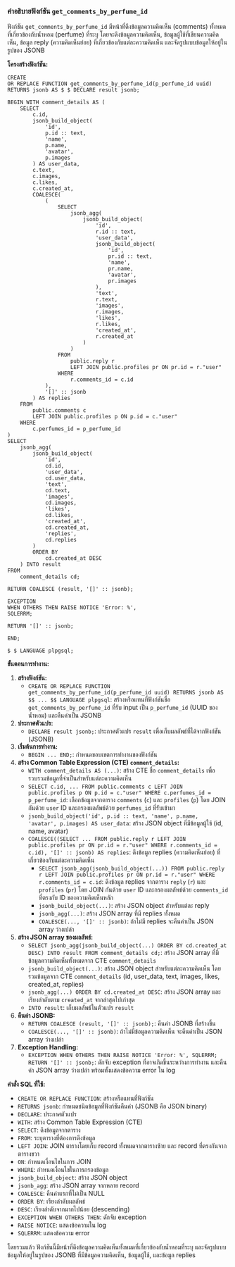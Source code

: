 ### คำอธิบายฟังก์ชัน `get_comments_by_perfume_id`

ฟังก์ชัน `get_comments_by_perfume_id` มีหน้าที่ดึงข้อมูลความคิดเห็น (comments) ทั้งหมดที่เกี่ยวข้องกับน้ำหอม (perfume) ที่ระบุ โดยจะดึงข้อมูลความคิดเห็น, ข้อมูลผู้ใช้ที่เขียนความคิดเห็น, ข้อมูล reply (ความคิดเห็นย่อย) ที่เกี่ยวข้องกับแต่ละความคิดเห็น และจัดรูปแบบข้อมูลให้อยู่ในรูปของ JSONB

**โครงสร้างฟังก์ชัน:**

```tsql
CREATE
OR REPLACE FUNCTION get_comments_by_perfume_id(p_perfume_id uuid) RETURNS jsonb AS $ $ DECLARE result jsonb;

BEGIN WITH comment_details AS (
    SELECT
        c.id,
        jsonb_build_object(
            'id',
            p.id :: text,
            'name',
            p.name,
            'avatar',
            p.images
        ) AS user_data,
        c.text,
        c.images,
        c.likes,
        c.created_at,
        COALESCE(
            (
                SELECT
                    jsonb_agg(
                        jsonb_build_object(
                            'id',
                            r.id :: text,
                            'user_data',
                            jsonb_build_object(
                                'id',
                                pr.id :: text,
                                'name',
                                pr.name,
                                'avatar',
                                pr.images
                            ),
                            'text',
                            r.text,
                            'images',
                            r.images,
                            'likes',
                            r.likes,
                            'created_at',
                            r.created_at
                        )
                    )
                FROM
                    public.reply r
                    LEFT JOIN public.profiles pr ON pr.id = r."user"
                WHERE
                    r.comments_id = c.id
            ),
            '[]' :: jsonb
        ) AS replies
    FROM
        public.comments c
        LEFT JOIN public.profiles p ON p.id = c."user"
    WHERE
        c.perfumes_id = p_perfume_id
)
SELECT
    jsonb_agg(
        jsonb_build_object(
            'id',
            cd.id,
            'user_data',
            cd.user_data,
            'text',
            cd.text,
            'images',
            cd.images,
            'likes',
            cd.likes,
            'created_at',
            cd.created_at,
            'replies',
            cd.replies
        )
        ORDER BY
            cd.created_at DESC
    ) INTO result
FROM
    comment_details cd;

RETURN COALESCE (result, '[]' :: jsonb);

EXCEPTION
WHEN OTHERS THEN RAISE NOTICE 'Error: %',
SQLERRM;

RETURN '[]' :: jsonb;

END;

$ $ LANGUAGE plpgsql;
```

**ขั้นตอนการทำงาน:**

1. **สร้างฟังก์ชัน:**
    * `CREATE OR REPLACE FUNCTION get_comments_by_perfume_id(p_perfume_id uuid) RETURNS jsonb AS $$ ... $$ LANGUAGE plpgsql`: สร้างหรือแทนที่ฟังก์ชันชื่อ `get_comments_by_perfume_id` ที่รับ input เป็น `p_perfume_id` (UUID ของน้ำหอม) และคืนค่าเป็น JSONB
2. **ประกาศตัวแปร:**
    * `DECLARE result jsonb;`: ประกาศตัวแปร `result` เพื่อเก็บผลลัพธ์ที่ได้จากฟังก์ชัน (JSONB)
3. **เริ่มต้นการทำงาน:**
    * `BEGIN ... END;`: กำหนดขอบเขตการทำงานของฟังก์ชัน
4. **สร้าง Common Table Expression (CTE) `comment_details`:**
    * `WITH comment_details AS (...)`: สร้าง CTE ชื่อ `comment_details` เพื่อรวบรวมข้อมูลที่จำเป็นสำหรับแต่ละความคิดเห็น
    * `SELECT c.id, ... FROM public.comments c LEFT JOIN public.profiles p ON p.id = c."user" WHERE c.perfumes_id = p_perfume_id`: เลือกข้อมูลจากตาราง `comments` (`c`) และ `profiles` (`p`) โดย JOIN กันด้วย `user` ID และกรองผลลัพธ์ด้วย `perfumes_id` ที่รับเข้ามา
    * `jsonb_build_object('id', p.id :: text, 'name', p.name, 'avatar', p.images) AS user_data`: สร้าง JSON object ที่มีข้อมูลผู้ใช้ (id, name, avatar)
    * `COALESCE((SELECT ... FROM public.reply r LEFT JOIN public.profiles pr ON pr.id = r."user" WHERE r.comments_id = c.id), '[]' :: jsonb) AS replies`: ดึงข้อมูล replies (ความคิดเห็นย่อย) ที่เกี่ยวข้องกับแต่ละความคิดเห็น
        * `SELECT jsonb_agg(jsonb_build_object(...)) FROM public.reply r LEFT JOIN public.profiles pr ON pr.id = r."user" WHERE r.comments_id = c.id`: ดึงข้อมูล replies จากตาราง `reply` (`r`) และ `profiles` (`pr`) โดย JOIN กันด้วย `user` ID และกรองผลลัพธ์ด้วย `comments_id` ที่ตรงกับ ID ของความคิดเห็นหลัก
        * `jsonb_build_object(...)`: สร้าง JSON object สำหรับแต่ละ reply
        * `jsonb_agg(...)`: สร้าง JSON array ที่มี replies ทั้งหมด
        * `COALESCE(..., '[]' :: jsonb)`: ถ้าไม่มี replies จะคืนค่าเป็น JSON array ว่างเปล่า
5. **สร้าง JSON array ของผลลัพธ์:**
    * `SELECT jsonb_agg(jsonb_build_object(...) ORDER BY cd.created_at DESC) INTO result FROM comment_details cd;`: สร้าง JSON array ที่มีข้อมูลความคิดเห็นทั้งหมดจาก CTE `comment_details`
    * `jsonb_build_object(...)`: สร้าง JSON object สำหรับแต่ละความคิดเห็น โดยรวมข้อมูลจาก CTE `comment_details` (id, user_data, text, images, likes, created_at, replies)
    * `jsonb_agg(...) ORDER BY cd.created_at DESC`: สร้าง JSON array และเรียงลำดับตาม `created_at` จากล่าสุดไปเก่าสุด
    * `INTO result`: เก็บผลลัพธ์ในตัวแปร `result`
6. **คืนค่า JSONB:**
    * `RETURN COALESCE (result, '[]' :: jsonb);`: คืนค่า JSONB ที่สร้างขึ้น
    * `COALESCE(..., '[]' :: jsonb)`: ถ้าไม่มีข้อมูลความคิดเห็น จะคืนค่าเป็น JSON array ว่างเปล่า
7. **Exception Handling:**
    * `EXCEPTION WHEN OTHERS THEN RAISE NOTICE 'Error: %', SQLERRM; RETURN '[]' :: jsonb;`: ดักจับ exception ที่อาจเกิดขึ้นระหว่างการทำงาน และคืนค่า JSON array ว่างเปล่า พร้อมทั้งแสดงข้อความ error ใน log

**คำสั่ง SQL ที่ใช้:**

* `CREATE OR REPLACE FUNCTION`: สร้างหรือแทนที่ฟังก์ชัน
* `RETURNS jsonb`: กำหนดชนิดข้อมูลที่ฟังก์ชันคืนค่า (JSONB คือ JSON binary)
* `DECLARE`: ประกาศตัวแปร
* `WITH`: สร้าง Common Table Expression (CTE)
* `SELECT`: ดึงข้อมูลจากตาราง
* `FROM`: ระบุตารางที่ต้องการดึงข้อมูล
* `LEFT JOIN`: JOIN ตารางโดยเก็บ record ทั้งหมดจากตารางซ้าย และ record ที่ตรงกันจากตารางขวา
* `ON`: กำหนดเงื่อนไขในการ JOIN
* `WHERE`: กำหนดเงื่อนไขในการกรองข้อมูล
* `jsonb_build_object`: สร้าง JSON object
* `jsonb_agg`: สร้าง JSON array จากหลาย record
* `COALESCE`: คืนค่าแรกที่ไม่เป็น NULL
* `ORDER BY`: เรียงลำดับผลลัพธ์
* `DESC`: เรียงลำดับจากมากไปน้อย (descending)
* `EXCEPTION WHEN OTHERS THEN`: ดักจับ exception
* `RAISE NOTICE`: แสดงข้อความใน log
* `SQLERRM`: แสดงข้อความ error

โดยรวมแล้ว ฟังก์ชันนี้มีหน้าที่ดึงข้อมูลความคิดเห็นทั้งหมดที่เกี่ยวข้องกับน้ำหอมที่ระบุ และจัดรูปแบบข้อมูลให้อยู่ในรูปของ JSONB ที่มีข้อมูลความคิดเห็น, ข้อมูลผู้ใช้, และข้อมูล replies

